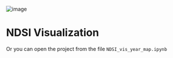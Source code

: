 ![image](https://github.com/simonlobgromov/climate_proj_kg/assets/131668061/6ecd0a9a-8fa6-4947-982f-184d8edca21c)


# NDSI Visualization



Or you can open the project from the file `NDSI_vis_year_map.ipynb`
